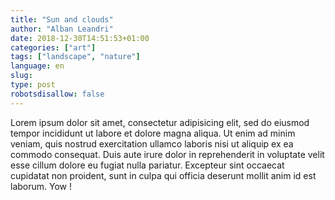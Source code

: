 ```yaml
---
title: "Sun and clouds"
author: "Alban Leandri"
date: 2018-12-30T14:51:53+01:00
categories: ["art"]
tags: ["landscape", "nature"]
language: en
slug:
type: post
robotsdisallow: false
---
```


Lorem ipsum dolor sit amet, consectetur adipisicing elit, sed do eiusmod
tempor incididunt ut labore et dolore magna aliqua. Ut enim ad minim veniam,
quis nostrud exercitation ullamco laboris nisi ut aliquip ex ea commodo
consequat. Duis aute irure dolor in reprehenderit in voluptate velit esse
cillum dolore eu fugiat nulla pariatur. Excepteur sint occaecat cupidatat non
proident, sunt in culpa qui officia deserunt mollit anim id est laborum. Yow !


